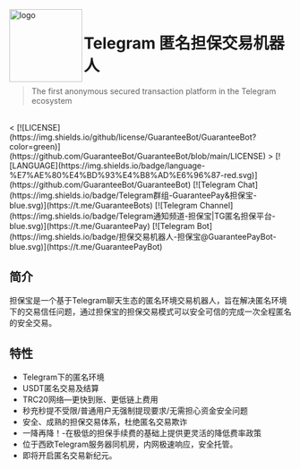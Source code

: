<img src="https://cdn.jsdelivr.net/gh/GuaranteeBot/GuaranteeBot@main/logo.png" alt="logo" width="130" height="130" align="left" />

<h1>Telegram 匿名担保交易机器人</h1>

> The first anonymous secured transaction platform in the Telegram ecosystem

<br/>
<
[![LICENSE](https://img.shields.io/github/license/GuaranteeBot/GuaranteeBot?color=green)](https://github.com/GuaranteeBot/GuaranteeBot/blob/main/LICENSE)
>
[![LANGUAGE](https://img.shields.io/badge/language-%E7%AE%80%E4%BD%93%E4%B8%AD%E6%96%87-red.svg)](https://github.com/GuaranteeBot/GuaranteeBot)
[![Telegram Chat](https://img.shields.io/badge/Telegram群组-GuaranteePay&担保宝-blue.svg)](https://t.me/GuaranteeBots)
[![Telegram Channel](https://img.shields.io/badge/Telegram通知频道-担保宝|TG匿名担保平台-blue.svg)](https://t.me/GuaranteePay)
[![Telegram Bot](https://img.shields.io/badge/担保交易机器人-担保宝@GuaranteePayBot-blue.svg)](https://t.me/GuaranteePayBot)

## 简介

担保宝是一个基于Telegram聊天生态的匿名环境交易机器人，旨在解决匿名环境下的交易信任问题，通过担保宝的担保交易模式可以安全可信的完成一次全程匿名的安全交易。

## 特性

- Telegram下的匿名环境
- USDT匿名交易及结算
- TRC20网络—更快到账、更低链上费用
- 秒充秒提不受限/普通用户无强制提现要求/无需担心资金安全问题
- 安全、成熟的担保交易体系，杜绝匿名交易欺诈
- 一降再降！-在极低的担保手续费的基础上提供更灵活的降低费率政策
- 位于西欧Telegram服务器同机房，内网极速响应，安全托管。
- 即将开启匿名交易新纪元。
